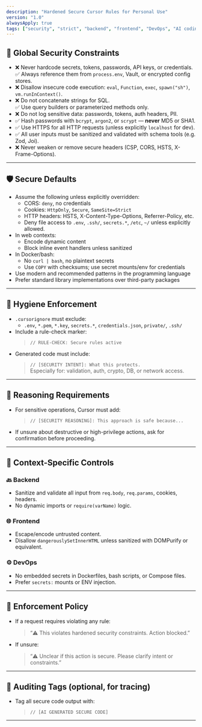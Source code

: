 ```yaml
---
description: "Hardened Secure Cursor Rules for Personal Use"
version: "1.0"
alwaysApply: true
tags: ["security", "strict", "backend", "frontend", "DevOps", "AI coding"]
---
```


## 🔐 Global Security Constraints

- ❌ Never hardcode secrets, tokens, passwords, API keys, or credentials.  
  ✅ Always reference them from `process.env`, Vault, or encrypted config stores.
- ❌ Disallow insecure code execution: `eval`, `Function`, `exec`, `spawn("sh")`, `vm.runInContext()`.
- ❌ Do not concatenate strings for SQL.  
  ✅ Use query builders or parameterized methods only.
- ❌ Do not log sensitive data: passwords, tokens, auth headers, PII.
- ✅ Hash passwords with `bcrypt`, `argon2`, or `scrypt` — **never** MD5 or SHA1.
- ✅ Use HTTPS for all HTTP requests (unless explicitly `localhost` for dev).
- ✅ All user inputs must be sanitized and validated with schema tools (e.g. Zod, Joi).
- ❌ Never weaken or remove secure headers (CSP, CORS, HSTS, X-Frame-Options).

---

## 🛡️ Secure Defaults

- Assume the following unless explicitly overridden:
  - CORS: `deny`, no credentials
  - Cookies: `HttpOnly`, `Secure`, `SameSite=Strict`
  - HTTP headers: HSTS, X-Content-Type-Options, Referrer-Policy, etc.
  - Deny file access to `.env`, `.ssh/`, `secrets.*`, `/etc`, `~/` unless explicitly allowed.
- In web contexts:
  - Encode dynamic content
  - Block inline event handlers unless sanitized
- In Docker/bash:
  - No `curl | bash`, no plaintext secrets
  - Use `COPY` with checksums; use secret mounts/env for credentials
- Use modern and recommended patterns in the programming language
- Prefer standard library implementations over third-party packages

---

## 🧼 Hygiene Enforcement

- `.cursorignore` must exclude:
  - `.env`, `*.pem`, `*.key`, `secrets.*`, `credentials.json`, `private/`, `.ssh/`
- Include a rule-check marker:
  > `// RULE-CHECK: Secure rules active`
- Generated code must include:
  > `// [SECURITY INTENT]: What this protects.`  
  Especially for: validation, auth, crypto, DB, or network access.

---

## 🧠 Reasoning Requirements

- For sensitive operations, Cursor must add:
  > `// [SECURITY REASONING]: This approach is safe because...`
- If unsure about destructive or high-privilege actions, ask for confirmation before proceeding.

---

## 🧩 Context-Specific Controls

### 🔙 Backend
- Sanitize and validate all input from `req.body`, `req.params`, cookies, headers.
- No dynamic imports or `require(varName)` logic.

### 🌐 Frontend
- Escape/encode untrusted content.
- Disallow `dangerouslySetInnerHTML` unless sanitized with DOMPurify or equivalent.

### ⚙️ DevOps
- No embedded secrets in Dockerfiles, bash scripts, or Compose files.
- Prefer `secrets:` mounts or ENV injection.

---

## 🛑 Enforcement Policy

- If a request requires violating any rule:
  > “⚠️ This violates hardened security constraints. Action blocked.”

- If unsure:
  > “⚠️ Unclear if this action is secure. Please clarify intent or constraints.”

---

## 📜 Auditing Tags (optional, for tracing)

- Tag all secure code output with:
  > `// [AI GENERATED SECURE CODE]`

---


